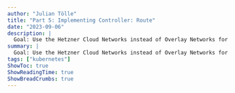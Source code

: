 ```yaml
---
author: "Julian Tölle"
title: "Part 5: Implementing Controller: Route"
date: "2023-09-06"
description: |
  Goal: Use the Hetzner Cloud Networks instead of Overlay Networks for Pod CIDR connectivity
summary: |
  Goal: Use the Hetzner Cloud Networks instead of Overlay Networks for Pod CIDR connectivity
tags: ["kubernetes"]
ShowToc: true
ShowReadingTime: true
ShowBreadCrumbs: true
---
```



